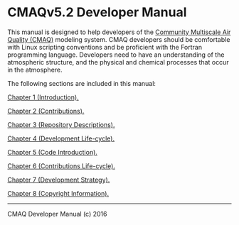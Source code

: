 CMAQv5.2 Developer Manual
==

This manual is designed to help developers of the [Community Multiscale Air Quality (CMAQ)](http://www.epa.gov/cmaq) modeling system. CMAQ developers should be comfortable with Linux scripting conventions and be proficient with the Fortran programming language. Developers need to have an understanding of the atmospheric structure, and the physical and chemical processes that occur in the atmosphere.

The following sections are included in this manual:


[Chapter 1 (Introduction).](CMAQ_Dev_Manual.md#Introduction)

[Chapter 2 (Contributions).](CMAQ_Dev_Manual.md#Contributions)

[Chapter 3 (Repository Descriptions).](CMAQ_Dev_Manual.md#Repository_Descriptions)

[Chapter 4 (Development Life-cycle).](CMAQ_Dev_Manual.md#Development_Life-cycle)

[Chapter 5 (Code Introduction).](CMAQ_Dev_Manual.md#Code_Introduction)

[Chapter 6 (Contributions Life-cycle).](CMAQ_Dev_Manual.md#Contributions_Life-cycle)

[Chapter 7 (Development Strategy).](CMAQ_Dev_Manual.md#Development_Strategy)

[Chapter 8 (Copyright Information).](CMAQ_Dev_Manual.md#Copyright_Information)

***

CMAQ Developer Manual (c) 2016<br>
